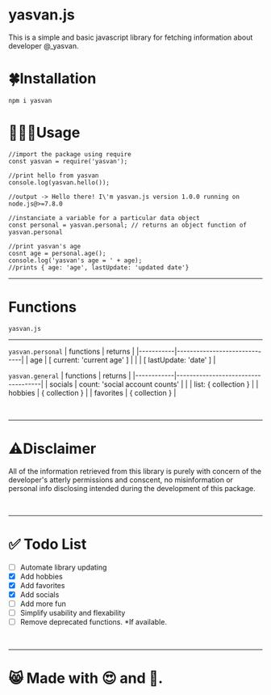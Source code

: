 # yasvan.js
This is a simple and basic javascript library for fetching information about developer @_yasvan.

# 🍀Installation <br>
<code>npm i yasvan </code>

# 🧑🏽‍💻Usage
```
//import the package using require
const yasvan = require('yasvan');

//print hello from yasvan
console.log(yasvan.hello());

//output -> Hello there! I\'m yasvan.js version 1.0.0 running on node.js@>=7.8.0

//instanciate a variable for a particular data object
const personal = yasvan.personal; // returns an object function of yasvan.personal

//print yasvan's age
cosnt age = personal.age();
console.log('yasvan's age = ' + age);
//prints { age: 'age', lastUpdate: 'updated date'}
```

<hr>

# Functions
<code>yasvan.js</code>
<br>
<hr>

<code>yasvan.personal</code>
| functions | returns                      |
|-----------|------------------------------|
|  age      |  [ current: 'current age' ]  |
|           |  [ lastUpdate: 'date'     ]  |

<code>yasvan.general</code>
| functions  | returns                            |
|------------|------------------------------------|
|  socials   |  count: 'social account counts'    |
|            |      list: { collection }          |
|  hobbies   |         { collection }             |
| favorites  |    { collection }                  |

<br>
<hr>

# ⚠️Disclaimer <br>
All of the information retrieved from this library is purely with concern of the developer's atterly permissions and conscent, no misinformation or personal info disclosing intended during the development of this package.

<br>
<hr>

# ✅ Todo List

- [ ] Automate library updating
- [x] Add hobbies
- [x] Add favorites
- [x] Add socials
- [ ] Add more fun
- [ ] Simplify usability and flexability
- [ ] Remove deprecated functions. *If available.

<br>
<hr>

# 😸 Made with 😍 and 🍵.

